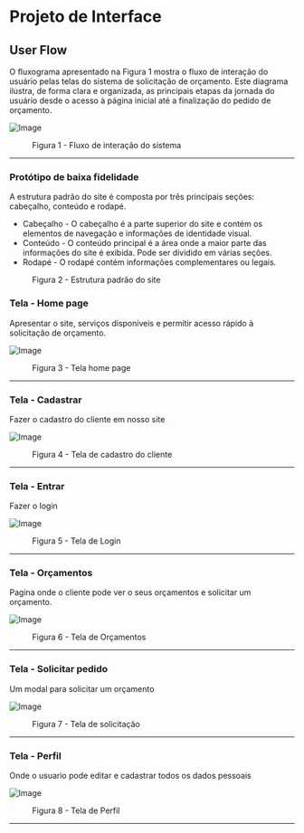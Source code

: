 # Projeto de Interface

## User Flow

O fluxograma apresentado na Figura 1 mostra o fluxo de interação do usuário pelas telas do sistema de solicitação de orçamento. Este diagrama ilustra, de forma clara e organizada, as principais etapas da jornada do usuário desde o acesso à página inicial até a finalização do pedido de orçamento.

![Image](https://github.com/user-attachments/assets/bdd4f418-82ab-4143-8b61-308679e427d3)

<figure> 
    <figcaption>Figura 1 - Fluxo de interação do sistema
</figure>

<hr>

### Protótipo de baixa fidelidade

A estrutura padrão do site é composta por três principais seções: cabeçalho, conteúdo e rodapé.

<ul>
  <li>Cabeçalho - O cabeçalho é a parte superior  do site e contém os elementos de navegação e informações de identidade visual. </li>
  <li>Conteúdo - O conteúdo principal é a área onde a maior parte das informações do site é exibida. Pode ser dividido em várias seções. </li>
  <li>Rodapé - O rodapé contém informações complementares ou legais. </li>
</ul>

<figure> 
    <figcaption>Figura 2 - Estrutura padrão do site
</figure>

<h3><b>Tela - Home page</b></h3>
<p>Apresentar o site, serviços disponíveis e permitir acesso rápido à solicitação de orçamento. </p>

![Image](https://github.com/user-attachments/assets/130c7017-e64d-4d19-bb0d-dc036d959636)

<figure> 
  <figcaption>Figura 3 - Tela home page
</figure> 
<hr>

<h3><b>Tela -  Cadastrar </b></h3>
<p>Fazer o cadastro do cliente em nosso site </p>

![Image](https://github.com/user-attachments/assets/f608196b-fbb5-4707-9dc0-e2113110f2a6)

<figure> 
  <figcaption> Figura 4 - Tela de cadastro do cliente
</figure>
<hr>

<h3><b>Tela - Entrar </b></h3>
<p>Fazer o login</p>

![Image](https://github.com/user-attachments/assets/3a089908-6cac-4ab5-87d4-85c93044f3b1)

<figure> 
  <figcaption> Figura 5 - Tela de Login
</figure>
<hr>

<h3><b>Tela - Orçamentos </b></h3>
<p>Pagina onde o cliente pode ver o seus orçamentos e solicitar um orçamento.</p>

![Image](https://github.com/user-attachments/assets/c07d13b2-4c2c-4e1c-a8eb-0d7315cb032f)

<figure> 
  <figcaption> Figura 6 - Tela de Orçamentos
</figure>
<hr>

<h3><b>Tela - Solicitar pedido </b></h3>
<p>Um modal para solicitar um orçamento</p>

![Image](https://github.com/user-attachments/assets/a3067a22-5dac-4c68-8101-3d1cea16e01b)

<figure> 
  <figcaption> Figura 7 - Tela de solicitação
</figure>
<hr>

<h3><b>Tela - Perfil </b></h3>
<p>Onde o usuario pode editar e cadastrar todos os dados pessoais</p>

![Image](https://github.com/user-attachments/assets/9f1dbd34-7ece-4a4d-8f98-05ceadfc7eed)

<figure> 
  <figcaption> Figura 8 - Tela de Perfil
</figure>
<hr>

